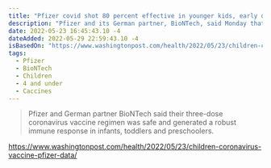 ```yaml
---
title: "Pfizer covid shot 80 percent effective in younger kids, early data shows"
description: "Pfizer and its German partner, BioNTech, said Monday that an early analysis showed their three-dose coronavirus vaccine regimen triggered a strong immune response in younger children, proving 80 percent effective at preventing symptomatic infections in children 6 months to 4 years old."
date: 2022-05-23 16:45:43.10 -4
dateAdded: 2022-05-29 22:59:43.10 -4
isBasedOn: "https://www.washingtonpost.com/health/2022/05/23/children-coronavirus-vaccine-pfizer-data/"
tags:
  - Pfizer
  - BioNTech
  - Children
  - 4 and under
  - Caccines
---
```


> Pfizer and German partner BioNTech said their three-dose coronavirus vaccine regimen was safe and generated a robust immune response in infants, toddlers and preschoolers.

https://www.washingtonpost.com/health/2022/05/23/children-coronavirus-vaccine-pfizer-data/
